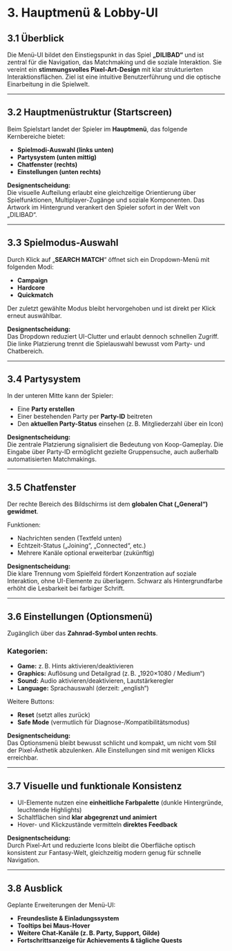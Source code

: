# 3. Hauptmenü & Lobby-UI

## 3.1 Überblick

Die Menü-UI bildet den Einstiegspunkt in das Spiel **„DILIBAD“** und ist zentral für die Navigation, das Matchmaking und die soziale Interaktion. Sie vereint ein **stimmungsvolles Pixel-Art-Design** mit klar strukturierten Interaktionsflächen. Ziel ist eine intuitive Benutzerführung und die optische Einarbeitung in die Spielwelt.

---

## 3.2 Hauptmenüstruktur (Startscreen)

Beim Spielstart landet der Spieler im **Hauptmenü**, das folgende Kernbereiche bietet:

- **Spielmodi-Auswahl (links unten)**
- **Partysystem (unten mittig)**
- **Chatfenster (rechts)**
- **Einstellungen (unten rechts)**

**Designentscheidung:**  
Die visuelle Aufteilung erlaubt eine gleichzeitige Orientierung über Spielfunktionen, Multiplayer-Zugänge und soziale Komponenten. Das Artwork im Hintergrund verankert den Spieler sofort in der Welt von „DILIBAD“.

---

## 3.3 Spielmodus-Auswahl

Durch Klick auf „**SEARCH MATCH**“ öffnet sich ein Dropdown-Menü mit folgenden Modi:

- **Campaign**
- **Hardcore**
- **Quickmatch**

Der zuletzt gewählte Modus bleibt hervorgehoben und ist direkt per Klick erneut auswählbar.

**Designentscheidung:**  
Das Dropdown reduziert UI-Clutter und erlaubt dennoch schnellen Zugriff. Die linke Platzierung trennt die Spielauswahl bewusst vom Party- und Chatbereich.

---

## 3.4 Partysystem

In der unteren Mitte kann der Spieler:

- Eine **Party erstellen**
- Einer bestehenden Party per **Party-ID** beitreten
- Den **aktuellen Party-Status** einsehen (z. B. Mitgliederzahl über ein Icon)

**Designentscheidung:**  
Die zentrale Platzierung signalisiert die Bedeutung von Koop-Gameplay. Die Eingabe über Party-ID ermöglicht gezielte Gruppensuche, auch außerhalb automatisierten Matchmakings.

---

## 3.5 Chatfenster

Der rechte Bereich des Bildschirms ist dem **globalen Chat („General“) gewidmet**.  

Funktionen:

- Nachrichten senden (Textfeld unten)
- Echtzeit-Status („Joining“, „Connected“, etc.)
- Mehrere Kanäle optional erweiterbar (zukünftig)

**Designentscheidung:**  
Die klare Trennung vom Spielfeld fördert Konzentration auf soziale Interaktion, ohne UI-Elemente zu überlagern. Schwarz als Hintergrundfarbe erhöht die Lesbarkeit bei farbiger Schrift.

---

## 3.6 Einstellungen (Optionsmenü)

Zugänglich über das **Zahnrad-Symbol unten rechts**.

### Kategorien:
- **Game:** z. B. Hints aktivieren/deaktivieren
- **Graphics:** Auflösung und Detailgrad (z. B. „1920×1080 / Medium“)
- **Sound:** Audio aktivieren/deaktivieren, Lautstärkeregler
- **Language:** Sprachauswahl (derzeit: „english“)

Weitere Buttons:
- **Reset** (setzt alles zurück)
- **Safe Mode** (vermutlich für Diagnose-/Kompatibilitätsmodus)

**Designentscheidung:**  
Das Optionsmenü bleibt bewusst schlicht und kompakt, um nicht vom Stil der Pixel-Ästhetik abzulenken. Alle Einstellungen sind mit wenigen Klicks erreichbar.

---

## 3.7 Visuelle und funktionale Konsistenz

- UI-Elemente nutzen eine **einheitliche Farbpalette** (dunkle Hintergründe, leuchtende Highlights)
- Schaltflächen sind **klar abgegrenzt und animiert**
- Hover- und Klickzustände vermitteln **direktes Feedback**

**Designentscheidung:**  
Durch Pixel-Art und reduzierte Icons bleibt die Oberfläche optisch konsistent zur Fantasy-Welt, gleichzeitig modern genug für schnelle Navigation.

---

## 3.8 Ausblick

Geplante Erweiterungen der Menü-UI:

- **Freundesliste & Einladungssystem**
- **Tooltips bei Maus-Hover**
- **Weitere Chat-Kanäle (z. B. Party, Support, Gilde)**
- **Fortschrittsanzeige für Achievements & tägliche Quests**


